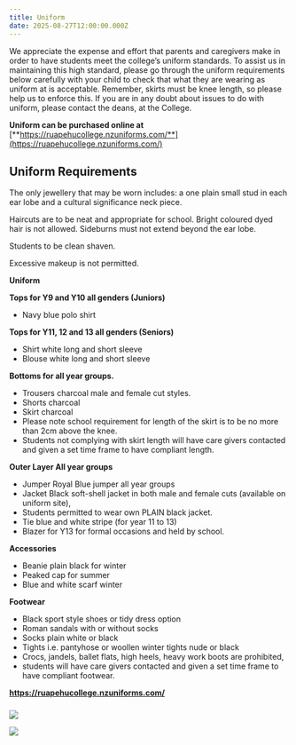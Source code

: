 ```yaml
---
title: Uniform
date: 2025-08-27T12:00:00.000Z
---
```

We appreciate the expense and effort that parents and caregivers make in order to have students meet the college’s uniform standards. To assist us in maintaining this high standard, please go through the uniform requirements below carefully with your child to check that what they are wearing as uniform at is acceptable. Remember, skirts must be knee length, so please help us to enforce this. If you are in any doubt about issues to do with uniform, please contact the deans, at the College. 

**Uniform can be purchased online at** [**https://ruapehucollege.nzuniforms.com/**](https://ruapehucollege.nzuniforms.com/) 

## Uniform Requirements

The only jewellery that may be worn includes: a one plain small stud in each ear lobe and a cultural significance neck piece.  

Haircuts are to be neat and appropriate for school. Bright coloured dyed hair is not allowed. Sideburns must not extend beyond the ear lobe. 

Students to be clean shaven.

Excessive makeup is not permitted.

**Uniform**

**Tops for Y9 and Y10 all genders (Juniors)**

* Navy blue polo shirt

**Tops for Y11, 12 and 13 all genders (Seniors)**

* Shirt white long and short sleeve
* Blouse white long and short sleeve

**Bottoms for all year groups.**

* Trousers charcoal male and female cut styles.
* Shorts charcoal
* Skirt charcoal
* Please note school requirement for length of the skirt is to be no more than 2cm above the knee.
* Students not complying with skirt length will have care givers contacted and given a set time frame to have compliant length.

**Outer Layer All year groups**

* Jumper Royal Blue jumper all year groups
* Jacket Black soft-shell jacket in both male and female cuts (available on uniform site),
* Students permitted to wear own PLAIN black jacket.
* Tie blue and white stripe (for year 11 to 13)
* Blazer for Y13 for formal occasions and held by school.

**Accessories**

* Beanie plain black for winter
* Peaked cap for summer
* Blue and white scarf winter

**Footwear**

* Black sport style shoes or tidy dress option
* Roman sandals with or without socks
* Socks plain white or black
* Tights i.e. pantyhose or woollen winter tights nude or black
* Crocs, jandels, ballet flats, high heels, heavy work boots are prohibited,
* students will have care givers contacted and given a set time frame to have compliant footwear.

**https://ruapehucollege.nzuniforms.com/**

### 

![](https://res.cloudinary.com/ruapehu-college/image/upload/v1699409124/Uniform_1_aozpmt.jpg)

![](https://res.cloudinary.com/ruapehu-college/image/upload/v1699409124/Uniform_2_yzdcvj.jpg)

![]()
